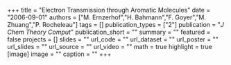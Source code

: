 +++
title = "Electron Transmission through Aromatic Molecules"
date = "2006-09-01"
authors = ["M. Ernzerhof","H. Bahmann","F. Goyer","M. Zhuang","P. Rocheleau"]
tags = []
publication_types = ["2"]
publication = "_J Chem Theory Comput_"
publication_short = ""
summary = ""
featured = false
projects = []
slides = ""
url_code = ""
url_dataset = ""
url_poster = ""
url_slides = ""
url_source = ""
url_video = ""
math = true
highlight = true
[image]
image = ""
caption = ""
+++

